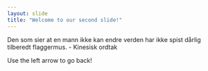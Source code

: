 ```yaml
---
layout: slide
title: "Welcome to our second slide!"
---
```

Den som sier at en mann ikke kan endre verden har ikke spist dårlig tilberedt flaggermus. - Kinesisk ordtak

Use the left arrow to go back!
